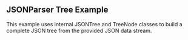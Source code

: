 ## JSONParser Tree Example

This example uses internal JSONTree and TreeNode classes to build a complete JSON tree from the provided JSON data stream.
